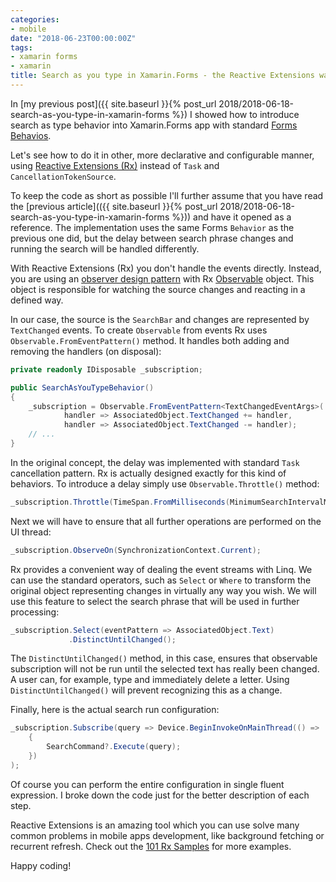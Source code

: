 ```yaml
---
categories:
- mobile
date: "2018-06-23T00:00:00Z"
tags:
- xamarin forms
- xamarin
title: Search as you type in Xamarin.Forms - the Reactive Extensions way
---
```


In [my previous post]({{ site.baseurl }}{% post_url 2018/2018-06-18-search-as-you-type-in-xamarin-forms %}) I showed how to introduce search as type behavior into Xamarin.Forms app with standard [Forms Behavios](https://docs.microsoft.com/en-us/xamarin/xamarin-forms/app-fundamentals/behaviors/).

Let's see how to do it in other, more declarative and configurable manner, using [Reactive Extensions (Rx)](https://github.com/dotnet/reactive) instead of `Task` and `CancellationTokenSource`.
<!--more-->

To keep the code as short as possible I'll further assume that you have read the [previous article](({{ site.baseurl }}{% post_url 2018/2018-06-18-search-as-you-type-in-xamarin-forms %})) and have it opened as a reference. The implementation uses the same Forms `Behavior` as the previous one did, but the delay between search phrase changes and running the search will be handled differently.

With Reactive Extensions (Rx) you don't handle the events directly. Instead, you are using an [observer design pattern](https://en.wikipedia.org/wiki/Observer_pattern) with Rx [Observable](http://reactivex.io/documentation/observable.html) object. This object is responsible for watching the source changes and reacting in a defined way.

In our case, the source is the `SearchBar` and changes are represented by `TextChanged` events. To create `Observable` from events Rx uses `Observable.FromEventPattern()` method. It handles both adding and removing the handlers (on disposal):

```csharp
private readonly IDisposable _subscription;

public SearchAsYouTypeBehavior()
{
    _subscription = Observable.FromEventPattern<TextChangedEventArgs>(
            handler => AssociatedObject.TextChanged += handler,
            handler => AssociatedObject.TextChanged -= handler);
    // ...
}
```

In the original concept, the delay was implemented with standard `Task` cancellation pattern. Rx is actually designed exactly for this kind of behaviors. To introduce a delay simply use `Observable.Throttle()` method:

```csharp
_subscription.Throttle(TimeSpan.FromMilliseconds(MinimumSearchIntervalMiliseconds));
```

Next we will have to ensure that all further operations are performed on the UI thread:

```csharp
_subscription.ObserveOn(SynchronizationContext.Current);
```

Rx provides a convenient way of dealing the event streams with Linq. We can use the standard operators, such as `Select` or `Where` to transform the original object representing changes in virtually any way you wish. We will use this feature to select the search phrase that will be used in further processing:

```csharp
_subscription.Select(eventPattern => AssociatedObject.Text)
             .DistinctUntilChanged();
```

The `DistinctUntilChanged()` method, in this case, ensures that observable subscription will not be run until the selected text has really been changed. A user can, for example, type and immediately delete a letter. Using `DistinctUntilChanged()` will prevent recognizing this as a change.

Finally, here is the actual search run configuration:

```csharp
_subscription.Subscribe(query => Device.BeginInvokeOnMainThread(() =>
    {
        SearchCommand?.Execute(query);
    })
);
```

Of course you can perform the entire configuration in single fluent expression. I broke down the code just for the better description of each step.

Reactive Extensions is an amazing tool which you can use solve many common problems in mobile apps development, like background fetching or recurrent refresh. Check out the [101 Rx Samples](http://rxwiki.wikidot.com/101samples) for more examples.

Happy coding!
